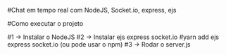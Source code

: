 
#Chat em tempo real com NodeJS, Socket.io, express, ejs

#Como executar o projeto

#1 -> Instalar o NodeJS
#2 -> Instalar ejs express socket.io
#yarn add ejs express socket.io (ou pode usar o npm)
#3 -> Rodar o server.js
